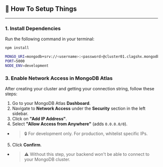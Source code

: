 ## 🔧 How To Setup Things

---

### 1. Install Dependencies

Run the following command in your terminal:

```bash
npm install
```

```bash
MONGO_URI=mongodb+srv://<username>:<password>@cluster01.clagshx.mongodb.net/?retryWrites=true&w=majority&appName=Cluster01
PORT=5000
NODE_ENV=development
```

### 3. Enable Network Access in MongoDB Atlas

After creating your cluster and getting your connection string, follow these steps:

1. Go to your MongoDB Atlas **Dashboard**.
2. Navigate to **Network Access** under the **Security** section in the left sidebar.
3. Click on **"Add IP Address"**.
4. Select **"Allow Access from Anywhere"** (adds `0.0.0.0/0`).

-    > 🔒 For development only. For production, whitelist specific IPs.

5. Click **Confirm**.

-    > ⚠️ Without this step, your backend won't be able to connect to your MongoDB cluster.
